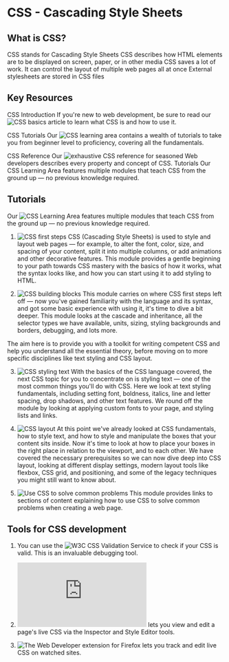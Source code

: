 # CSS - Cascading Style Sheets

## What is CSS?

CSS stands for Cascading Style Sheets
CSS describes how HTML elements are to be displayed on screen, paper, or in other media
CSS saves a lot of work. It can control the layout of multiple web pages all at once
External stylesheets are stored in CSS files

## Key Resources

CSS Introduction
If you're new to web development, be sure to read our ![CSS basics](https://developer.mozilla.org/en-US/docs/Learn/Getting_started_with_the_web/CSS_basics) article to learn what CSS is and how to use it.

CSS Tutorials
Our ![CSS learning area](https://developer.mozilla.org/en-US/docs/Learn/CSS) contains a wealth of tutorials to take you from beginner level to proficiency, covering all the fundamentals.

CSS Reference
Our ![exhaustive CSS reference](https://developer.mozilla.org/en-US/docs/Web/CSS/Reference) for seasoned Web developers describes every property and concept of CSS.
Tutorials
Our CSS Learning Area features multiple modules that teach CSS from the ground up — no previous knowledge required.

## Tutorials

Our ![CSS Learning Area](https://developer.mozilla.org/en-US/docs/Learn/CSS) features multiple modules that teach CSS from the ground up — no previous knowledge required.

1. ![CSS first steps](https://developer.mozilla.org/en-US/docs/Learn/CSS/First_steps)
   CSS (Cascading Style Sheets) is used to style and layout web pages — for example, to alter the font, color, size, and spacing of your content, split it into multiple columns, or add animations and other decorative features. This module provides a gentle beginning to your path towards CSS mastery with the basics of how it works, what the syntax looks like, and how you can start using it to add styling to HTML.

2. ![CSS building blocks](https://developer.mozilla.org/en-US/docs/Learn/CSS/Building_blocks)
   This module carries on where CSS first steps left off — now you've gained familiarity with the language and its syntax, and got some basic experience with using it, it's time to dive a bit deeper. This module looks at the cascade and inheritance, all the selector types we have available, units, sizing, styling backgrounds and borders, debugging, and lots more.

The aim here is to provide you with a toolkit for writing competent CSS and help you understand all the essential theory, before moving on to more specific disciplines like text styling and CSS layout.

3. ![CSS styling text](https://developer.mozilla.org/en-US/docs/Learn/CSS/Styling_text)
   With the basics of the CSS language covered, the next CSS topic for you to concentrate on is styling text — one of the most common things you'll do with CSS. Here we look at text styling fundamentals, including setting font, boldness, italics, line and letter spacing, drop shadows, and other text features. We round off the module by looking at applying custom fonts to your page, and styling lists and links.

4. ![CSS layout](https://developer.mozilla.org/en-US/docs/Learn/CSS/CSS_layout)
   At this point we've already looked at CSS fundamentals, how to style text, and how to style and manipulate the boxes that your content sits inside. Now it's time to look at how to place your boxes in the right place in relation to the viewport, and to each other. We have covered the necessary prerequisites so we can now dive deep into CSS layout, looking at different display settings, modern layout tools like flexbox, CSS grid, and positioning, and some of the legacy techniques you might still want to know about.

5. ![Use CSS to solve common problems](https://developer.mozilla.org/en-US/docs/Learn/CSS/Howto)
   This module provides links to sections of content explaining how to use CSS to solve common problems when creating a web page.

## Tools for CSS development

1. You can use the ![W3C CSS Validation Service](https://jigsaw.w3.org/css-validator/) to check if your CSS is valid. This is an invaluable debugging tool.

2. ![Firefox Developer Tools](https://firefox-source-docs.mozilla.org/devtools-user/index.html) lets you view and edit a page's live CSS via the Inspector and Style Editor tools.

3. ![The Web Developer extension](https://addons.mozilla.org/en-US/firefox/addon/web-developer/) for Firefox lets you track and edit live CSS on watched sites.
